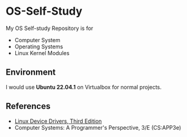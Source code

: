 # OS-Self-Study
My OS Self-study Repository is for

* Computer System
* Operating Systems
* Linux Kernel Modules

## Environment
I would use **Ubuntu 22.04.1** on Virtualbox for normal projects.

## References
* [Linux Device Drivers, Third Edition](https://lwn.net/Kernel/LDD3/)
* Computer Systems: A Programmer's Perspective, 3/E (CS:APP3e)
